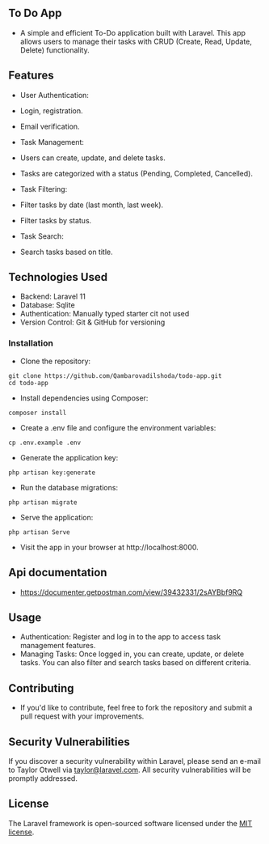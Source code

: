 
## To Do App

- A simple and efficient To-Do application built with Laravel. This app allows users to manage their tasks with CRUD (Create, Read, Update, Delete) functionality.

## Features

- User Authentication:

 - Login, registration.
 - Email verification.

- Task Management:

 - Users can create, update, and delete tasks.
 - Tasks are categorized with a status (Pending, Completed, Cancelled).

- Task Filtering:

 - Filter tasks by date (last month, last week).
 - Filter tasks by status.

- Task Search:

 - Search tasks based on title.

## Technologies Used

- Backend: Laravel 11
- Database: Sqlite
- Authentication: Manually typed starter cit not used
- Version Control: Git & GitHub for versioning

### Installation

- Clone the repository:

```
git clone https://github.com/Qambarovadilshoda/todo-app.git
cd todo-app

```

- Install dependencies using Composer:

```
composer install
```

- Create a .env file and configure the environment variables:

```
cp .env.example .env
```

- Generate the application key:

```
php artisan key:generate

```

- Run the database migrations:

```
php artisan migrate

```

- Serve the application:

```
php artisan Serve
```

- Visit the app in your browser at http://localhost:8000.

## Api documentation

- https://documenter.getpostman.com/view/39432331/2sAYBbf9RQ

## Usage

- Authentication: Register and log in to the app to access task management features.
- Managing Tasks: Once logged in, you can create, update, or delete tasks. You can also filter and search tasks based on different criteria.

## Contributing

- If you'd like to contribute, feel free to fork the repository and submit a pull request with your improvements.

## Security Vulnerabilities

If you discover a security vulnerability within Laravel, please send an e-mail to Taylor Otwell via [taylor@laravel.com](mailto:taylor@laravel.com). All security vulnerabilities will be promptly addressed.

## License

The Laravel framework is open-sourced software licensed under the [MIT license](https://opensource.org/licenses/MIT).
